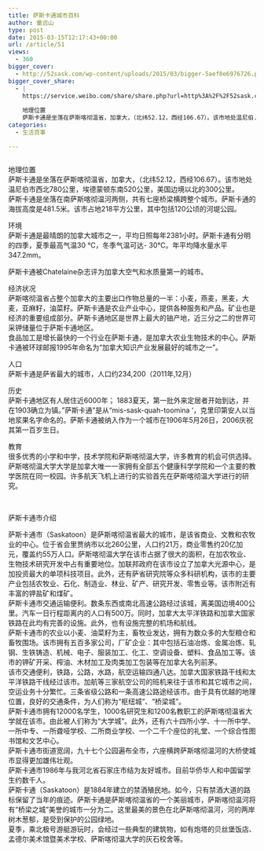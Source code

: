```yaml
---
title: 萨斯卡通城市百科
author: 童远山
type: post
date: 2015-03-15T12:17:43+00:00
url: /article/51
views:
  - 360
bigger_cover:
  - http://52sask.com/wp-content/uploads/2015/03/bigger-5aef0e6976726.png
bigger_cover_share:
  - |
    https://service.weibo.com/share/share.php?url=http%3A%2F%2F52sask.com%2Farticle%2F51&type=button&language=zh_cn&searchPic=true&pic=http%3A%2F%2F52sask.com%2Fwp-content%2Fuploads%2F2015%2F03%2Fbigger-5aef0e6976726.png&title=【萨斯卡通城市百科】
    
    地理位置
    萨斯卡通是坐落在萨斯喀彻温省，加拿大，（北纬52.12，西经106.67）。该市地处温尼伯...
categories:
  - 生活百事

---
```

<img decoding="async" src="http://52sask.qiniudn.com/142755hz1f25315fk9h4se.jpg" alt="" />

地理位置  
萨斯卡通是坐落在萨斯喀彻温省，加拿大，（北纬52.12，西经106.67）。该市地处温尼伯市西北780公里，埃德蒙顿东南520公里，美国边境以北的300公里。  
萨斯卡通是坐落在南萨斯喀彻温河两侧，共有七座桥梁横跨整个城市。萨斯卡通的海拔高度是481.5米。该市占地218平方公里，其中包括120公顷的河堤公园。

环境  
萨斯卡通是最晴朗的加拿大城市之一，平均日照每年2381小时。萨斯卡通有分明的四季，夏季最高气温30 ℃，冬季气温可达- 30℃。年平均降水量水平347.2mm。

萨斯卡通被Chatelaine杂志评为加拿大空气和水质量第一的城市。

经济状况  
萨斯喀彻温省占整个加拿大的主要出口作物总量的一半：小麦，燕麦，黑麦，大麦，亚麻籽，油菜籽。萨斯卡通是农业产业中心，提供各种服务和产品。矿业也是经济的重要组成部分。萨斯卡通地区是世界上最大的铀产地，近三分之二的世界可采钾储量位于萨斯卡通地区。  
食品加工是增长最快的一个行业在萨斯卡通，是加拿大农业生物技术的中心。萨斯卡通被环球邮报1995年命名为“加拿大知识产业发展最好的城市之一”。

人口  
萨斯卡通是萨省最大的城市，人口约234,200（2011年,12月）

历史  
萨斯卡通地区有人居住近6000年； 1883夏天，第一批外来定居者开始到达，并在1903确立为镇。”萨斯卡通”是从“mis-sask-quah-toomina &#8216;，克里印第安人以当地浆果名字命名的。萨斯卡通被纳入作为一个城市在1906年5月26日，2006庆祝其第一百岁生日。

教育  
很多优秀的小学和中学，技术学院和萨斯喀彻温大学，许多教育的机会可供选择。  
萨斯喀彻温大学大学是加拿大唯一一家拥有全部五个健康科学学院和一个主要的教学医院在同一校园。许多航天飞机上进行的实验首先在萨斯喀彻温大学进行的研究。

&nbsp;

萨斯卡通市介绍

萨斯卡通市（Saskatoon）是萨斯喀彻温省最大的城市，是该省商业、文教和农牧业的中心。位于省会里贾纳市以北260公里，人口约21万，商业零售约20亿加元，覆盖约55万人口。萨斯喀彻温大学在该市占据了很大的面积，在加农牧业、生物技术研究开发中占有重要地位。加联邦政府在该市设立了加拿大光源中心，是加投资最大的单项科技项目。此外，还有萨省研究院等众多科研机构，该市的主要产业包括农牧业、石化、制造业、林业、矿产、研究开发、零售业等。该市附近有丰富的钾盐矿和煤矿。  
萨斯卡通市交通运输便利。数条东西或南北高速公路经过该城，离美国边境400公里。汽车一日行程距离内的人口有500万。同时，加拿大太平洋铁路和加拿大国家铁路在此均有完善的设施。此外，也有设施完整的机场和航线。  
萨斯卡通市的农业以小麦、油菜籽为主，畜牧业发达，拥有为数众多的大型粮仓和畜牧围场。该市拥有五百多家公司，厂矿企业：其中包括石油冶炼、金属冶炼、轧钢、生铁铸造、机械、电子、服装加工、化工、空调设备、塑料、食品加工等。该市的钾矿开采、榨油、木材加工及肉类加工包装等在加拿大名列前茅。  
该市交通便利，铁路，公路，水路，航空运输四通八达。加拿大国家铁路干线和太平洋铁路干线经过该市。加航等三家航空公司的班机来往于该市和其它城市之间，空运业务十分繁忙。三条省级公路和一条高速公路途经该市。由于具有优越的地理位置，良好的交通条件，为人们称为“枢纽城”、“桥梁城”。  
萨斯卡通市拥有12000名学生，1000名研究生和1200名教职工的萨斯喀彻温省大学就在该市。由此被人们称为“大学城”。此外，还有六十四所小学、十一所中学、一所中专、一所聋哑学校、二所商业学校、一个二千个座位的礼堂、一个综合性图书馆和文艺中心。  
萨斯卡通市街道宽阔，九十七个公园遍布全市，六座横跨萨斯喀彻温河的大桥使城市显得更加雄伟壮观。  
萨斯卡通市1986年与我河北省石家庄市结为友好城市。目前华侨华人和中国留学生约数千人。  
萨斯卡通（Saskatoon）是1884年建立的禁酒殖民地。如今，只有禁酒大道的路标保留了当年的痕迹。萨斯卡通是萨斯喀彻温省的一个美丽城市，萨斯喀彻温河将有“桥梁之城”美誉的城市一分为二。这里最美的景色在北萨斯喀彻温河，河的两岸树木葱郁，是受到保护的公园绿地。  
夏季，乘北极号游艇游玩时，会经过一些典型的建筑物，如有炮塔的贝丝堡饭店、孟德尔美术馆暨美术学校、萨斯喀彻温大学的灰石校舍等。